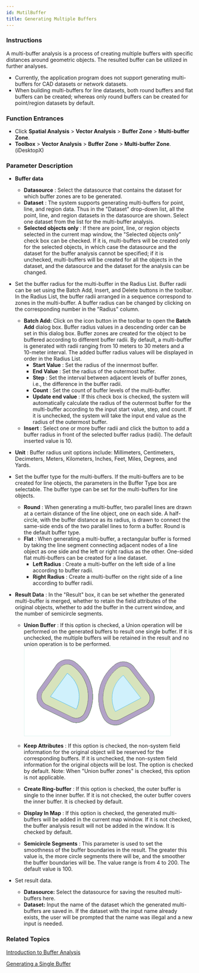 ```yaml
---
id: MutilBuffer
title: Generating Multiple Buffers  
---  
```

### Instructions

A multi-buffer analysis is a process of creating multiple buffers with
specific distances around geometric objects. The resulted buffer can be
utilized in further analyses.

  * Currently, the application program does not support generating multi-buffers for CAD datasets or network datasets.
  * When building multi-buffers for line datasets, both round buffers and flat buffers can be created; whereas only round buffers can be created for point/region datasets by default.

### Function Entrances

  * Click **Spatial Analysis** > **Vector Analysis** > **Buffer Zone** > **Multi-buffer Zone**.
  * **Toolbox** > **Vector Analysis** > **Buffer Zone** > **Multi-buffer Zone**. (iDesktopX)

### Parameter Description

* **Buffer data**
  - **Datasource** : Select the datasource that contains the dataset for which buffer zones are to be generated.
  - **Dataset** : The system supports generating multi-buffers for point, line, and region data. Thus in the "Dataset" drop-down list, all the point, line, and region datasets in the datasource are shown. Select one dataset from the list for the multi-buffer analysis.
  - **Selected objects only** : If there are point, line, or region objects selected in the current map window, the "Selected objects only" check box can be checked. If it is, multi-buffers will be created only for the selected objects, in which case the datasource and the dataset for the buffer analysis cannot be specified; if it is unchecked, multi-buffers will be created for all the objects in the dataset, and the datasource and the dataset for the analysis can be changed.
* Set the buffer radius for the multi-buffer in the Radius List. Buffer radii can be set using the Batch Add, Insert, and Delete buttons in the toolbar. In the Radius List, the buffer radii arranged in a sequence correspond to zones in the multi-buffer. A buffer radius can be changed by clicking on the corresponding number in the "Radius" column.
  - **Batch Add:** Click on the icon button in the toolbar to open the **Batch Add** dialog box. Buffer radius values in a descending order can be set in this dialog box. Buffer zones are created for the object to be buffered according to different buffer radii. By default, a multi-buffer is generated with radii ranging from 10 meters to 30 meters and a 10-meter interval. The added buffer radius values will be displayed in order in the Radius List.
      * **Start Value** : Set the radius of the innermost buffer.
      * **End Value** : Set the radius of the outermost buffer.
      * **Step** : Set the interval between adjacent levels of buffer zones, i.e., the difference in the buffer radii.
      * **Count** : Set the count of buffer levels of the multi-buffer.
      * **Update end value** : If this check box is checked, the system will automatically calculate the radius of the outermost buffer for the multi-buffer according to the input start value, step, and count. If it is unchecked, the system will take the input end value as the radius of the outermost buffer.
  - **Insert** : Select one or more buffer radii and click the button to add a buffer radius in front of the selected buffer radius (radii). The default inserted value is 10.

* **Unit** : Buffer radius unit options include: Millimeters, Centimeters, Decimeters, Meters, Kilometers, Inches, Feet, Miles, Degrees, and Yards.
* Set the buffer type for the multi-buffers. If the multi-buffers are to be created for line objects, the parameters in the Buffer Type box are selectable. The buffer type can be set for the multi-buffers for line objects.
   - **Round** : When generating a multi-buffer, two parallel lines are drawn at a certain distance of the line object, one on each side. A half-circle, with the buffer distance as its radius, is drawn to connect the same-side ends of the two parallel lines to form a buffer. Round is the default buffer type.
   - **Flat** : When generating a multi-buffer, a rectangular buffer is formed by taking the line segment connecting adjacent nodes of a line object as one side and the left or right radius as the other. One-sided flat multi-buffers can be created for a line dataset.
     * **Left Radius** : Create a multi-buffer on the left side of a line according to buffer radii.
     * **Right Radius** : Create a multi-buffer on the right side of a line according to buffer radii.
* **Result Data** : In the "Result" box, it can be set whether the generated multi-buffer is merged, whether to retain the field attributes of the original objects, whether to add the buffer in the current window, and the number of semicircle segments.
   - **Union Buffer** : If this option is checked, a Union operation will be performed on the generated buffers to result one single buffer. If it is unchecked, the multiple buffers will be retained in the result and no union operation is to be performed.
![](img/MulBuf1.png) 

   - **Keep Attributes** : If this option is checked, the non-system field information for the original object will be reserved for the corresponding buffers. If it is unchecked, the non-system field information for the original objects will be lost. The option is checked by default. Note: When "Union buffer zones" is checked, this option is not applicable.
   - **Create Ring-buffer** : If this option is checked, the outer buffer is single to the inner buffer. If it is not checked, the outer buffer covers the inner buffer. It is checked by default.
   - **Display In Map** : If this option is checked, the generated multi-buffers will be added in the current map window. If it is not checked, the buffer analysis result will not be added in the window. It is checked by default.
   - **Semicircle Segments** : This parameter is used to set the smoothness of the buffer boundaries in the result. The greater this value is, the more circle segments there will be, and the smoother the buffer boundaries will be. The value range is from 4 to 200. The default value is 100.

* Set result data. 
  - **Datasource:** Select the datasource for saving the resulted multi-buffers here.
  - **Dataset:** Input the name of the dataset which the generated multi-buffers are saved in. If the dataset with the input name already exists, the user will be prompted that the name was illegal and a new input is needed.

### Related Topics

[Introduction to Buffer Analysis](HowBufferWork)

[Generating a Single Buffer](SingleBuffer)
